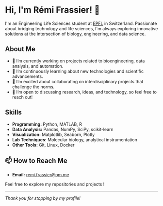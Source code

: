# Hi, I'm Rémi Frassier! 👋

I'm an Engineering Life Sciences student at [EPFL](https://www.epfl.ch) in Switzerland. Passionate about bridging technology and life sciences, I'm always exploring innovative solutions at the intersection of biology, engineering, and data science.

## About Me

- 🔭 I’m currently working on projects related to bioengineering, data analysis, and automation.
- 🌱 I’m continuously learning about new technologies and scientific advancements.
- 👯 I’m excited about collaborating on interdisciplinary projects that challenge the norms.
- 🤔 I’m open to discussing research, ideas, and technology, so feel free to reach out!

## Skills

- **Programming:** Python, MATLAB, R
- **Data Analysis:** Pandas, NumPy, SciPy, scikit-learn
- **Visualization:** Matplotlib, Seaborn, Plotly
- **Lab Techniques:** Molecular biology, analytical instrumentation
- **Other Tools:** Git, Linux, Docker

## 📫 How to Reach Me

- **Email:** [remi.frassier@pm.me](mailto:remi.frassier@pm.me)  

Feel free to explore my repositories and projects !

---

*Thank you for stopping by my profile!*
